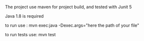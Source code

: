 The project use maven for project build, and tested with Junit 5

Java 1.8 is required

to run use : mvn exec:java -Dexec.args="here the path of your file"

to run tests use: mvn test
